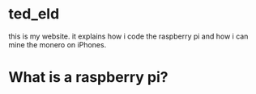 # ted_eld
 this is my website. it explains how i code the raspberry pi and how i can mine the monero on iPhones. 

# What is a raspberry pi?
